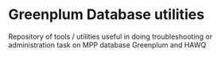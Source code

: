 # Greenplum Database utilities
Repository of tools / utilities useful in doing troubleshooting or administration task on MPP database Greenplum and HAWQ
